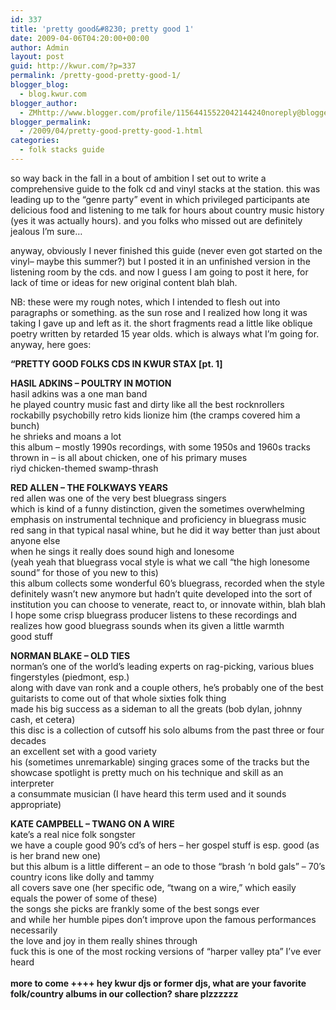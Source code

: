 ```yaml
---
id: 337
title: 'pretty good&#8230; pretty good 1'
date: 2009-04-06T04:20:00+00:00
author: Admin
layout: post
guid: http://kwur.com/?p=337
permalink: /pretty-good-pretty-good-1/
blogger_blog:
  - blog.kwur.com
blogger_author:
  - ZMhttp://www.blogger.com/profile/11564415522042144240noreply@blogger.com
blogger_permalink:
  - /2009/04/pretty-good-pretty-good-1.html
categories:
  - folk stacks guide
---
```

<div class="pf-content">
  <p>
    so way back in the fall in a bout of ambition I set out to write a comprehensive guide to the folk cd and vinyl stacks at the station. this was leading up to the &#8220;genre party&#8221; event in which privileged participants ate delicious food and listening to me talk for hours about country music history (yes it was actually hours). and you folks who missed out are definitely jealous I&#8217;m sure&#8230;
  </p>
  
  <p>
    anyway, obviously I never finished this guide (never even got started on the vinyl&#8211; maybe this summer?) but I posted it in an unfinished version in the listening room by the cds. and now I guess I am going to post it here, for lack of time or ideas for new original content blah blah.
  </p>
  
  <p>
    NB: these were my rough notes, which I intended to flesh out into paragraphs or something. as the sun rose and I realized how long it was taking I gave up and left as it. the short fragments read a little like oblique poetry written by retarded 15 year olds. which is always what I&#8217;m going for. anyway, here goes:
  </p>
  
  <p>
    <span style="font-weight:bold;">&#8220;PRETTY GOOD FOLKS CDS IN KWUR STAX [pt. 1]</span>
  </p>
  
  <p>
    <span style="font-weight:bold;">HASIL ADKINS – POULTRY IN MOTION</span><br />hasil adkins was a one man band<br />he played country music fast and dirty like all the best rocknrollers<br />rockabilly psychobilly retro kids lionize him (the cramps covered him a bunch)<br />he shrieks and moans a lot<br />this album – mostly 1990s recordings, with some 1950s and 1960s tracks thrown in – is all about chicken, one of his primary muses<br />riyd chicken-themed swamp-thrash
  </p>
  
  <p>
  </p>
  
  <p>
    <span style="font-weight:bold;">RED ALLEN – THE FOLKWAYS YEARS</span><br />red allen was one of the very best bluegrass singers <br />which is kind of a funny distinction, given the sometimes overwhelming emphasis on instrumental technique and proficiency in bluegrass music<br />red sang in that typical nasal whine, but he did it way better than just about anyone else<br />when he sings it really does sound high and lonesome<br />(yeah yeah that bluegrass vocal style is what we call “the high lonesome sound” for those of you new to this)<br />this album collects some wonderful 60&#8217;s bluegrass, recorded when the style definitely wasn&#8217;t new anymore but hadn&#8217;t quite developed into the sort of institution you can choose to venerate, react to, or innovate within, blah blah<br />I hope some crisp bluegrass producer listens to these recordings and realizes how good bluegrass sounds when its given a little warmth<br />good stuff
  </p>
  
  <p>
    <span style="font-weight:bold;">NORMAN BLAKE – OLD TIES</span><br />norman&#8217;s one of the world&#8217;s leading experts on rag-picking, various blues fingerstyles (piedmont, esp.)<br />along with dave van ronk and a couple others, he&#8217;s probably one of the best guitarists to come out of that whole sixties folk thing<br />made his big success as a sideman to all the greats (bob dylan, johnny cash, et cetera)<br />this disc is a collection of cutsoff his solo albums from the past three or four decades<br />an excellent set with a good variety<br />his (sometimes unremarkable) singing graces some of the tracks but the showcase spotlight is pretty much on his technique and skill as an interpreter<br />a consummate musician (I have heard this term used and it sounds appropriate)<br />
  </p>
  
  <p>
    <span style="font-weight:bold;">KATE CAMPBELL – TWANG ON A WIRE</span><br />kate&#8217;s a real nice folk songster<br />we have a couple good 90&#8217;s cd&#8217;s of hers – her gospel stuff is esp. good (as is her brand new one)<br />but this album is a little different – an ode to those “brash &#8216;n bold gals” &#8211; 70&#8217;s country icons like dolly and tammy<br />all covers save one (her specific ode, “twang on a wire,” which easily equals the power of some of these)<br />the songs she picks are frankly some of the best songs ever<br />and while her humble pipes don&#8217;t improve upon the famous performances necessarily<br />the love and joy in them really shines through<br />fuck this is one of the most rocking versions of “harper valley pta” I&#8217;ve ever heard<br /><span style="font-weight:bold;"><br />more to come ++++ hey kwur djs or former djs, what are your favorite folk/country albums in our collection? share plzzzzzz</span>
  </p>
</div>